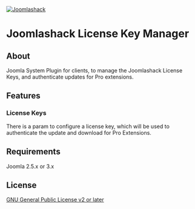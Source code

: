 [![Joomlashack](https://www.joomlashack.com/images/logo_circle_small.png)](https://www.joomlashack.com)

Joomlashack License Key Manager
===================

## About

Joomla System Plugin for clients, to manage the Joomlashack License Keys, and authenticate updates for Pro extensions.

## Features

### License Keys

There is a param to configure a license key, which will be used to authenticate the update and download
for Pro Extensions.

## Requirements

Joomla 2.5.x or 3.x

## License

[GNU General Public License v2 or later](http://www.gnu.org/copyleft/gpl.html)
